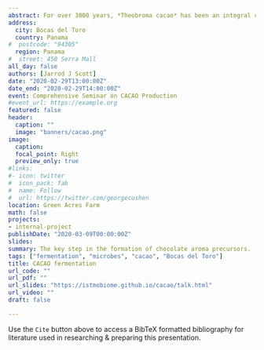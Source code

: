 ```yaml
---
abstract: For over 3000 years, *Theobroma cacao* has been an integral cultural crop. First used in Mesoamerica as a ritualistic fermented brew, it eventually gave rise to the global chocolate industry of modern times. Today, *Theobroma* is cultivated throughout the humid tropics and is an important agricultural crop in over 30 countries including many parts of the Americas, Africa, Asia, and Oceania; but the origin of *Theobroma* is distinctly Neotropical. The genus comprises only a handful of small understory species in the Mallow family (Malvaceae) that produce large fruit (pods) containing numerous seeds, or beans. It is these beans that are the basis for chocolate. <br/><br/>Amazingly over 600 volatile flavor compounds have been found in chocolate, making it one of the most complex food products known. However, few of these compounds are present in raw beans and only emerge after a nuanced and complicated process. At the root of that process is **microbial fermentation**, the key step in the development of flavor precursors responsible for the rich flavor of chocolate. In this presentation we will discuss fermentation and the role of this metabolic process in going from *bean to bar*.
address:
  city: Bocas del Toro
  country: Panama
#  postcode: "94305"
  region: Panama
#  street: 450 Serra Mall
all_day: false
authors: [Jarrod J Scott]
date: "2020-02-29T13:00:00Z"
date_end: "2020-02-29T14:00:00Z"
event: Comprehensive Seminar on CACAO Production
#event_url: https://example.org
featured: false
header:
  caption: ""
  image: "banners/cacao.png"
image:
  caption:
  focal_point: Right
  preview_only: true
#links:
#- icon: twitter
#  icon_pack: fab
#  name: Follow
#  url: https://twitter.com/georgecushen
location: Green Acres Farm
math: false
projects:
- internal-project
publishDate: "2020-03-09T00:00:00Z"
slides:
summary: The key step in the formation of chocolate aroma precursors.
tags: ["fermentation", "microbes", "cacao", "Bocas del Toro"]
title: CACAO fermentation
url_code: ""
url_pdf: ""
url_slides: "https://istmobiome.github.io/cacao/talk.html"
url_video: ""
draft: false

---
```


Use the `Cite` button above to access a BibTeX formatted bibliography for literature used in researching & preparing this presentation.
